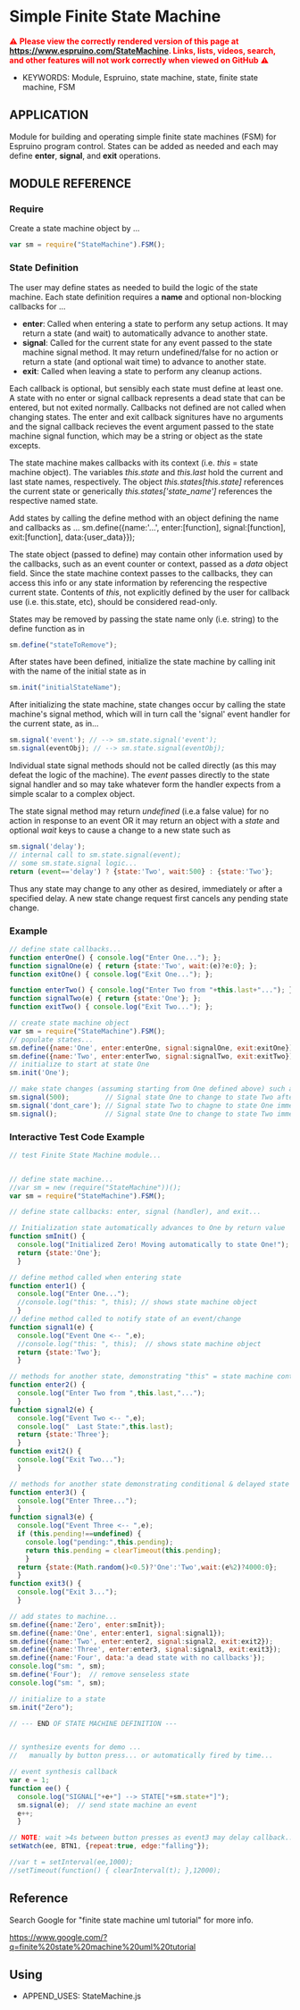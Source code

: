 <!--- Copyright (C) 2016 Enchanted Engineering. See the file LICENSE for use. -->
Simple Finite State Machine
===========================

<span style="color:red">:warning: **Please view the correctly rendered version of this page at https://www.espruino.com/StateMachine. Links, lists, videos, search, and other features will not work correctly when viewed on GitHub** :warning:</span>

* KEYWORDS: Module, Espruino, state machine, state, finite state machine, FSM

## APPLICATION
Module for building and operating simple finite state machines (FSM) 
for Espruino program control. States can be added as needed and each may 
define **enter**, **signal**, and **exit** operations.

## MODULE REFERENCE
### Require
Create a state machine object by ...
```javascript
var sm = require("StateMachine").FSM();
```
### State Definition
The user may define states as needed to build the logic of the state machine. 
Each state definition requires a **name** and optional non-blocking callbacks 
for ...
  * **enter**: Called when entering a state to perform any setup actions. It 
    may return a state (and wait) to automatically advance to another state.
  * **signal**: Called for the current state for any event passed to the state
    machine signal method. It may return undefined/false for no action or 
    return a state (and optional wait time) to advance to another state. 
  * **exit**: Called when leaving a state to perform any cleanup actions.

Each callback is optional, but sensibly each state must define at least one.
A state with no enter or signal callback represents a dead state that can be 
entered, but not exited normally. Callbacks not defined are not called when 
changing states. The enter and exit callback signitures have no arguments 
and the signal callback recieves the event argument passed to the state 
machine signal function, which may be a string or object as the state excepts. 

The state machine makes callbacks with its context (i.e. *this* = state 
machine object). The variables *this.state* and *this.last* hold the current 
and last state names, respectively. The object *this.states[this.state]* 
references the current state or generically *this.states['state_name']* 
references the respective named state. 

Add states by calling the define method with an object defining the name and 
callbacks as ...
sm.define({name:'...', enter:[function], signal:[function], exit:[function], 
  data:{user_data}});

The state object (passed to define) may contain other information used by the 
callbacks, such as an event counter or context, passed as a *data* object 
field. Since the state machine context passes to the callbacks, they can 
access this info or any state information by referencing the respective 
current state. Contents of *this*, not explicitly defined by the user for 
callback use (i.e. this.state, etc), should be considered read-only. 

States may be removed by passing the state name only (i.e. string) to the 
define function as in 

```javascript
sm.define("stateToRemove");
```

After states have been defined, initialize the state machine by calling init
with the name of the initial state as in

```javascript
sm.init("initialStateName");
```

After initializing the state machine, state changes occur by calling the 
state machine's signal method, which will in turn call the 'signal' event 
handler for the current state, as in...

```javascript
sm.signal('event'); // --> sm.state.signal('event');
sm.signal(eventObj); // --> sm.state.signal(eventObj);
```

Individual state signal methods should not be called directly (as this 
may defeat the logic of the machine). The *event* passes directly to the 
state signal handler and so may take whatever form the handler expects 
from a simple scalar to a complex object.

The state signal method may return *undefined* (i.e.a false value) for no 
action in response to an event OR it may return an object with a *state* 
and optional *wait* keys to cause a change to a new state such as

```javascript
sm.signal('delay');
// internal call to sm.state.signal(event);
// some sm.state.signal logic...
return (event=='delay') ? {state:'Two', wait:500} : {state:'Two'};
```

Thus any state may change to any other as desired, immediately or after a 
specified delay. A new state change request first cancels any pending 
state change.

### Example

```javascript
// define state callbacks...
function enterOne() { console.log("Enter One..."); };
function signalOne(e) { return {state:'Two', wait:(e)?e:0}; };
function exitOne() { console.log("Exit One..."); };

function enterTwo() { console.log("Enter Two from "+this.last+"..."); };
function signalTwo(e) { return {state:'One'}; };
function exitTwo() { console.log("Exit Two..."); };

// create state machine object
var sm = require("StateMachine").FSM();
// populate states...
sm.define({name:'One', enter:enterOne, signal:signalOne, exit:exitOne});
sm.define({name:'Two', enter:enterTwo, signal:signalTwo, exit:exitTwo});
// initialize to start at state One
sm.init('One'); 

// make state changes (assuming starting from One defined above) such as...
sm.signal(500);         // Signal state One to change to state Two after 500ms
sm.signal('dont_care'); // Signal state Two to chagne to state One immediately    
sm.signal();            // Signal state One to change to state Two immediately
```

### Interactive Test Code Example

```javascript
// test Finite State Machine module...


// define state machine...
//var sm = new (require("StateMachine"))();
var sm = require("StateMachine").FSM();

// define state callbacks: enter, signal (handler), and exit...

// Initialization state automatically advances to One by return value
function smInit() {
  console.log("Initialized Zero! Moving automatically to state One!");
  return {state:'One'};
  }

// define method called when entering state
function enter1() { 
  console.log("Enter One...");
  //console.log("this: ", this); // shows state machine object
  }
// define method called to notify state of an event/change
function signal1(e) {
  console.log("Event One <-- ",e);
  //console.log("this: ", this);  // shows state machine object
  return {state:'Two'}; 
  }

// methods for another state, demonstrating "this" = state machine context
function enter2() {
  console.log("Enter Two from ",this.last,"...");
  }
function signal2(e) {
  console.log("Event Two <-- ",e);
  console.log("  Last State:",this.last);
  return {state:'Three'}; 
  }
function exit2() { 
  console.log("Exit Two...");
  }

// methods for another state demonstrating conditional & delayed state change
function enter3() { 
  console.log("Enter Three...");
  }
function signal3(e) {
  console.log("Event Three <-- ",e);
  if (this.pending!==undefined) {
    console.log("pending:",this.pending);
    return this.pending = clearTimeout(this.pending);
    }
  return {state:(Math.random()<0.5)?'One':'Two',wait:(e%2)?4000:0}; 
  }
function exit3() { 
  console.log("Exit 3...");
  }

// add states to machine...
sm.define({name:'Zero', enter:smInit});
sm.define({name:'One', enter:enter1, signal:signal1});
sm.define({name:'Two', enter:enter2, signal:signal2, exit:exit2});
sm.define({name:'Three', enter:enter3, signal:signal3, exit:exit3});
sm.define({name:'Four', data:'a dead state with no callbacks'});
console.log("sm: ", sm);
sm.define('Four');  // remove senseless state
console.log("sm: ", sm);

// initialize to a state
sm.init("Zero");

// --- END OF STATE MACHINE DEFINITION ---


// synthesize events for demo ...
//   manually by button press... or automatically fired by time...

// event synthesis callback
var e = 1;
function ee() {
  console.log("SIGNAL["+e+"] --> STATE["+sm.state+"]");
  sm.signal(e);  // send state machine an event
  e++;
  }

// NOTE: wait >4s between button presses as event3 may delay callback...
setWatch(ee, BTN1, {repeat:true, edge:"falling"});

//var t = setInterval(ee,1000);
//setTimeout(function() { clearInterval(t); },12000);
```

## Reference

Search Google for "finite state machine uml tutorial" for more info.

https://www.google.com/?q=finite%20state%20machine%20uml%20tutorial

## Using

* APPEND_USES: StateMachine.js
